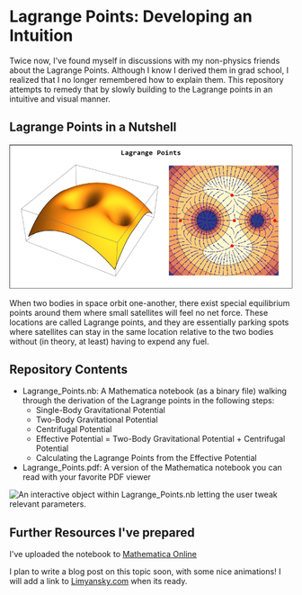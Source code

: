 # Lagrange Points: Developing an Intuition

Twice now, I've found myself in discussions with my non-physics friends about the Lagrange Points. Although I know I derived them in grad school, I realized that I no longer remembered how to explain them. This repository attempts to remedy that by slowly building to the Lagrange points in an intuitive and visual manner.

## Lagrange Points in a Nutshell

![The lagrange points (red) of a two-body system are displayed.](images/lagrangePoints.jpg)

When two bodies in space orbit one-another, there exist special equilibrium points around them where small satellites will feel no net force. These locations are called Lagrange points, and they are essentially parking spots where satellites can stay in the same location relative to the two bodies without (in theory, at least) having to expend any fuel.

## Repository Contents

- Lagrange_Points.nb: A Mathematica notebook (as a binary file) walking through the derivation of the Lagrange points in the following steps:
	- Single-Body Gravitational Potential
	- Two-Body Gravitational Potential
	- Centrifugal Potential
	- Effective Potential = Two-Body Gravitational Potential + Centrifugal Potential
	- Calculating the Lagrange Points from the Effective Potential
- Lagrange_Points.pdf: A version of the Mathematica notebook you can read with your favorite PDF viewer

![An interactive object within Lagrange_Points.nb letting the user tweak relevant parameters.](images/manipulate.gif)

## Further Resources I've prepared
I've uploaded the notebook to [Mathematica Online](https://www.wolframcloud.com/env/everyonetookthegoodnames/Published/Lagrange_Points.nb)

I plan to write a blog post on this topic soon, with some nice animations! I will add a link to [Limyansky.com](https://www.limyansky.com) when its ready.